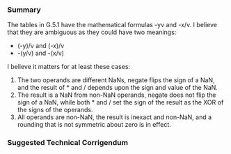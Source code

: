 ### Summary

The tables in G.5.1 have the mathematical formulas -yv and -x/v. I believe that
they are ambiguous as they could have two meanings:

* (-y)/v and (-x)/v
* -(y/v) and -(x/v)

I believe it matters for at least these cases:

1. The two operands are different NaNs, negate flips the sign of a NaN, and the result of \* and / depends upon the sign and value of the NaN.
2. The result is a NaN from non-NaN operands, negate does not flip the sign of a NaN, while both \* and / set the sign of the result as the XOR of the signs of the operands.
3. All operands are non-NaN, the result is inexact and non-NaN, and a rounding that is not symmetric about zero is in effect.

### Suggested Technical Corrigendum
